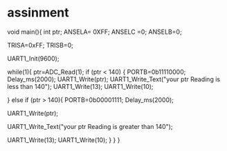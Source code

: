 # assinment
void main(){
int ptr;
ANSELA= 0XFF;
ANSELC =0;
ANSELB=0;

TRISA=0xFF;
TRISB=0;


UART1_Init(9600);


while(1){
ptr=ADC_Read(1);
if (ptr < 140)
{
PORTB=0b11110000;
Delay_ms(2000);
UART1_Write(ptr);
UART1_Write_Text("your ptr Reading is less than 140");
UART1_Write(13);
UART1_Write(10);



}
else if (ptr > 140){
PORTB=0b00001111;
Delay_ms(2000);

UART1_Write(ptr);

UART1_Write_Text("your ptr Reading is greater than 140");

UART1_Write(13);
UART1_Write(10);
}
}
}
